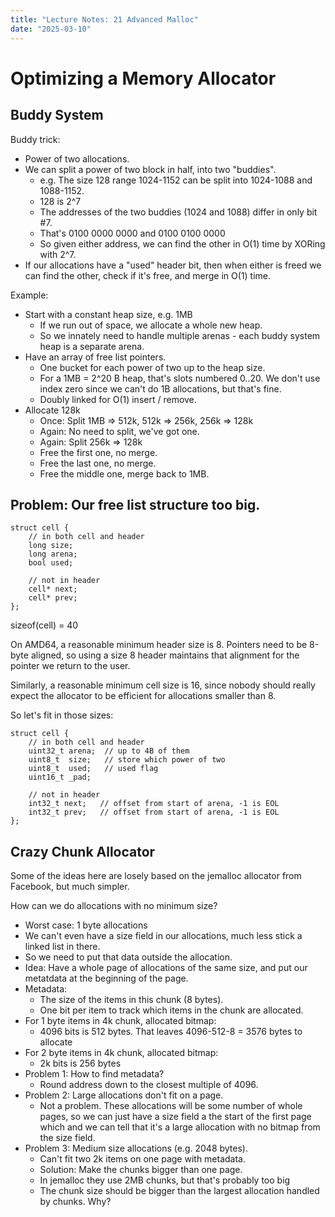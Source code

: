 ```yaml
---
title: "Lecture Notes: 21 Advanced Malloc"
date: "2025-03-10"
---
```


# Optimizing a Memory Allocator

## Buddy System

Buddy trick:

 - Power of two allocations.
 - We can split a power of two block in half, into two "buddies".
   - e.g. The size 128 range 1024-1152 can be split into 1024-1088 and 1088-1152.
   - 128 is 2^7
   - The addresses of the two buddies (1024 and 1088) differ in only bit #7.
   - That's 0100 0000 0000 and 0100 0100 0000
   - So given either address, we can find the other in O(1) time by XORing with
     2^7.
 - If our allocations have a "used" header bit, then when either is freed we can
   find the other, check if it's free, and merge in O(1) time.

Example:

 - Start with a constant heap size, e.g. 1MB
   - If we run out of space, we allocate a whole new heap.
   - So we innately need to handle multiple arenas - each buddy system
     heap is a separate arena.
 - Have an array of free list pointers.
   - One bucket for each power of two up to the heap size.
   - For a 1MB = 2^20 B heap, that's slots numbered 0..20. We don't use index
     zero since we can't do 1B allocations, but that's fine.
   - Doubly linked for O(1) insert / remove.
 - Allocate 128k
   - Once: Split 1MB => 512k, 512k => 256k, 256k => 128k
   - Again: No need to split, we've got one.
   - Again: Split 256k => 128k
   - Free the first one, no merge.
   - Free the last one, no merge.
   - Free the middle one, merge back to 1MB.

## Problem: Our free list structure too big.

```
struct cell {
    // in both cell and header
    long size;
    long arena;
    bool used;
    
    // not in header
    cell* next;
    cell* prev;
};
```

sizeof(cell) = 40

On AMD64, a reasonable minimum header size is 8. Pointers need to be 8-byte
aligned, so using a size 8 header maintains that alignment for the pointer we
return to the user.

Similarly, a reasonable minimum cell size is 16, since nobody should really
expect the allocator to be efficient for allocations smaller than 8.

So let's fit in those sizes:

```
struct cell {
    // in both cell and header
    uint32_t arena;  // up to 4B of them
    uint8_t  size;   // store which power of two
    uint8_t  used;   // used flag
    uint16_t _pad;
    
    // not in header
    int32_t next;   // offset from start of arena, -1 is EOL
    int32_t prev;   // offset from start of arena, -1 is EOL
};
```


## Crazy Chunk Allocator

Some of the ideas here are losely based on the jemalloc allocator from
Facebook, but much simpler.

How can we do allocations with no minimum size?

 - Worst case: 1 byte allocations
 - We can't even have a size field in our allocations, much less stick
   a linked list in there.
 - So we need to put that data outside the allocation.
 - Idea: Have a whole page of allocations of the same size, and put our
   metatdata at the beginning of the page.
 - Metadata:
   - The size of the items in this chunk (8 bytes).
   - One bit per item to track which items in the chunk are allocated.
 - For 1 byte items in 4k chunk, allocated bitmap:
   - 4096 bits is 512 bytes. That leaves 4096-512-8 = 3576 bytes to allocate
 - For 2 byte items in 4k chunk, allocated bitmap:
   - 2k bits is 256 bytes
 - Problem 1: How to find metadata?
   - Round address down to the closest multiple of 4096.
 - Problem 2: Large allocations don't fit on a page.
   - Not a problem. These allocations will be some number of whole pages,
     so we can just have a size field a the start of the first page which
     and we can tell that it's a large allocation with no bitmap from
     the size field.
 - Problem 3: Medium size allocations (e.g. 2048 bytes).
   - Can't fit two 2k items on one page with metadata.
   - Solution: Make the chunks bigger than one page. 
   - In jemalloc they use 2MB chunks, but that's probably too big
   - The chunk size should be bigger than the largest allocation handled
     by chunks. Why?
   


   







